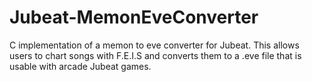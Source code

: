 # Jubeat-MemonEveConverter
C implementation of a memon to eve converter for Jubeat. This allows users to chart songs with F.E.I.S and converts them to a .eve file that is usable with arcade Jubeat games.
